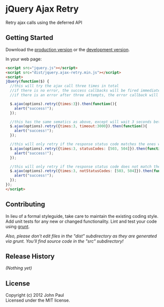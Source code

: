 # jQuery Ajax Retry

Retry ajax calls using the deferred API

## Getting Started
Download the [production version][min] or the [development version][max].

[min]: https://raw.github.com/zadarkside/jquery-ajax-retry/master/dist/jquery.ajax-retry.min.js
[max]: https://raw.github.com/zadarkside/jquery-ajax-retry/master/dist/jquery.ajax-retry.js

In your web page:

```html
<script src="jquery.js"></script>
<script src="dist/jquery.ajax-retry.min.js"></script>
<script>
jQuery(function($) {
  //this will try the ajax call three times in total 
  //if there is no error, the success callbacks will be fired immediately
  //if there is an error after three attempts, the error callback will be called

  $.ajax(options).retry({times:3}).then(function(){
    alert("success!");
  });  

  //this has the same sematics as above, except will wait 3 seconds between attempts
  $.ajax(options).retry({times:3, timeout:3000}).then(function(){
    alert("success!");
  });  

  //this will only retry if the response status code matches the ones we specify
  $.ajax(options).retry({times:3, statusCodes: [503, 504]}).then(function(){
    alert("success!");
  });  

  //this will only retry if the response status code does not match the ones we specify
  $.ajax(options).retry({times:3, notStatusCodes: [503, 504]}).then(function(){
    alert("success!");
  });
});
</script>
```

## Contributing
In lieu of a formal styleguide, take care to maintain the existing coding style. Add unit tests for any new or changed functionality. Lint and test your code using [grunt](https://github.com/cowboy/grunt).

_Also, please don't edit files in the "dist" subdirectory as they are generated via grunt. You'll find source code in the "src" subdirectory!_

## Release History
_(Nothing yet)_

## License
Copyright (c) 2012 John Paul  
Licensed under the MIT license.

